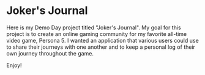 # Joker's Journal

Here is my Demo Day project titled "Joker's Journal". My goal for this project is to create an online gaming community for my favorite all-time video game, Persona 5. I wanted an application that various users could use to share their journeys with one another and to keep a personal log of their own journey throughout the game.

Enjoy!